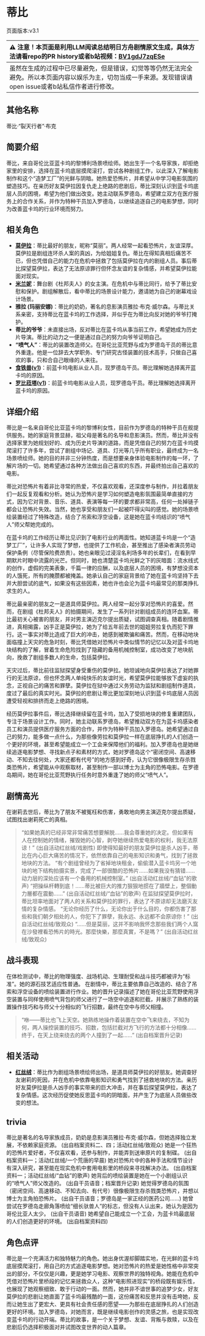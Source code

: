 # 蒂比
页面版本:v3.1
 

| :warning: 注意！本页面是利用LLM阅读总结明日方舟剧情原文生成，具体方法请看repo的PR history或者b站视频：[BV1gdJ7zqESe](https://www.bilibili.com/video/BV1gdJ7zqESe/)         |
|:----------------------------|
| 虽然在生成的过程中已尽量避免，但是错误，幻觉等等仍然无法完全避免。所以本页面内容以娱乐为主，切勿当成一手来源。发现错误请open issue或者b站私信作者进行修改。|



## 其他名称
蒂比·“裂天行者”·布克
## 简要介绍
蒂比，来自哥伦比亚蓝卡坞的黎博利场景喷绘师。她出生于一个名导家族，却拒绝家里的安排，选择在蓝卡坞底层摸爬滚打，尝试各种剧组工作，以此深入了解电影制作和这个“造梦工厂”的光鲜与阴暗。她热爱恐怖片，并希望从中学习电影氛围的塑造技巧。在亲历好友莫伊拉因复仇走上绝路的悲剧后，蒂比深刻认识到蓝卡坞底层人员的困境，希望为他们做出改变。她主动联系罗德岛，希望建立双方在医疗服务上的合作关系，并作为特种干员加入罗德岛，以继续追逐自己的电影梦想，同时为改善蓝卡坞的行业环境而努力。
## 相关角色
-   **[莫伊拉](extended_char_mo_yi_la.md)**：蒂比最好的朋友，昵称“莫丽”。两人经常一起看恐怖片，友谊深厚。莫伊拉是剧组连环杀人案的真凶，为给姐姐复仇。蒂比在得知真相后痛苦不已，但也凭借自己的能力在危机中拯救了包括莫伊拉在内的剧组人员。事后蒂比探望莫伊拉，表达了无法原谅罪行但怀念友谊的复杂情感，并希望莫伊拉能面对现实。
-   **[米兰妮](extended_char_mi_lan_ni.md)**：舞台剧《杜邦夫人》的女主演。在危机中与蒂比同行，给予了蒂比安慰和保护。剧组解散后，看中蒂比的场景设计能力，邀请她为自己的谢幕戏设计场景。
-   **雅拉 (玛丽安娜)**：蒂比的奶奶，著名的息影演员雅拉·布克·威尔森。与蒂比关系亲密，支持蒂比在蓝卡坞的工作选择，并似乎在为蒂比向反对她的爷爷打掩护。
-   **蒂比的爷爷**：未直接出场，反对蒂比在蓝卡坞从事当前工作，希望她成为历史片导演。蒂比的动力之一便是通过自己的努力向爷爷证明自己。
-   **“喷气人”**：蒂比的装置改造师父。在哥伦比亚荒野与成为罗德岛干员的蒂比意外重逢。他是一位辞去大学职务、专门研究古怪装置的技术高手，只做自己喜欢的事，只和合自己眼缘的人来往。
-   **[食铁兽](char_241_panda.md)([v1](../chars/char_241_panda.md))**：前蓝卡坞电影从业人员，现罗德岛干员。蒂比理解她选择离开蓝卡坞的原因。
-   **[罗比菈塔](char_484_robrta.md)([v1](../chars/char_484_robrta.md))**：前蓝卡坞电影从业人员，现罗德岛干员。蒂比理解她选择离开蓝卡坞的原因。
## 详细介绍
蒂比是一名来自哥伦比亚蓝卡坞的黎博利女性，目前作为罗德岛的特种干员在舰提供服务。她的家庭背景显赫，祖父母是著名的名导和息影演员。然而，蒂比并没有选择家里为她规划好的、成为历史片导演的道路，而是凭借自己的努力在蓝卡坞摸爬滚打了许多年，尝试了剧组中场记、道具、灯光等几乎所有职业，最终成为一名场景喷绘师。她的目的并非三分钟热度，而是想要亲身体验电影制作的每一环，了解片场的一切。她希望通过各种方法做出自己喜欢的东西，并最终拍出自己喜欢的电影。

蒂比对恐怖片有着非比寻常的热爱，不仅喜欢观看，还深度参与制作，并拉着朋友们一起反复观看和分析。她认为恐怖片是学习如何塑造电影氛围最简单直接的方式，因为它对背景、音乐、道具、表演等每一环的要求都非常高，任何一处掉链子都会让恐怖片失效。当然，她也享受和朋友们一起被吓得尖叫的感觉。她的场景喷绘装置经过了特殊改造，结合了吊索和浮空设备，这是她在蓝卡坞结识的“喷气人”师父帮她完成的。

在蓝卡坞的工作经历让蒂比见识到了电影行业的两面性。她知道蓝卡坞是一个“造梦工厂”，让许多人实现了梦想，也提供了工作机会，甚至推出了感染者演员劳动保护条例（尽管保险费昂贵）。她也亲眼见过浸淫名利场多年的长辈们，在看到早期默片时眼中流露的光芒。但同时，她也清楚蓝卡坞光鲜之下的灰暗面：流水线式的创作，虚假的完美表象，千篇一律的应酬，以及底层人员的困境，有梦想没资本的人饿死，所有的腌臜都被掩盖。她承认自己的家庭背景给了她在蓝卡坞坚持下去并大胆尝试的底气，如果没有这些因素，她也许也会沦为蓝卡坞最常见的那类挣扎求生的人。

蒂比最亲密的朋友之一是道具师莫伊拉。两人经常一起分享对恐怖片的喜爱。然而，在剧组《杜邦夫人》的拍摄期间，发生了一系列针对剧组成员的连环血案。蒂比最初关心被害的朋友，并对男主演迈克尔提出质疑，试图调查真相。随着剧情推进，真相揭露，凶手正是莫伊拉，她为了给五年前去世的姐姐劳拉复仇而犯下罪行。这一事实对蒂比造成了巨大的冲击，她感到被欺骗和痛苦。然而，在移动地块面临撞上天灾的危急时刻，蒂比凭借她对恐怖片中类似情节的记忆以及对蓝卡坞地块结构的了解，冒着生命危险找到了隐藏的备用机械控制室，成功改变了地块航向，挽救了剧组多数人的生命，包括莫伊拉。

天灾过后，蒂比前往监狱探望身受重伤的莫伊拉。她坦诚地向莫伊拉表达了对她罪行的无法原谅，但也怀念两人单纯快乐的友谊时光，希望莫伊拉能够放下虚妄的执念，正视自己的痛苦和罪孽。莫伊拉在狱中通过义务劳动为监狱和剧组制作道具，度过了最后的真实时光。莫伊拉的悲剧让蒂比更加深刻地认识到蓝卡坞底层人员因遭受轻视和排挤而走上绝路的困境。

经历莫伊拉事件后，蒂比选择继续留在蓝卡坞，加入了受损地块的修复重建团队，专注于场景设计工作。同时，她主动联系罗德岛，希望推动双方在为蓝卡坞感染者员工和演员提供医疗服务方面的合作，并作为特种干员加入罗德岛。她希望通过自己的努力，能多做一点什么，为那些像劳拉和莫伊拉一样在底层挣扎的人们创造一个更好的环境，甚至希望能成立一个工会来保障他们的福利。加入罗德岛也是她继续追逐电影梦想、寻找新点子和素材的方式，她对罗德岛这个“密闭空间、高速移动、不知去往何处，大家还都有代号”的地方感到好奇，认为它很像极限生存杀戮类恐怖片，希望能从中观察取材，甚至制作一部以博士为主角的恐怖电影。在罗德岛期间，她在哥伦比亚荒野执行任务时意外重逢了她的师父“喷气人”。
## 剧情高光
在谢莉去世后，蒂比为了朋友不被冤枉和伤害，勇敢地向男主演迈克尔提出质疑，试图找出谢莉死亡的真相。
> “如果她真的已经非常非常痛苦想要解脱......我会尊重她的决定。但如果有人在控制她的情绪，摧毁她的心智，剥夺她继续热爱电影的权利，我无法原谅！” (出自活动红丝绒/戏剧性)
即使得知最好的朋友莫伊拉是杀人凶手，蒂比在内心巨大痛苦的情况下，依然依靠自己的电影知识和勇气，找到了拯救地块的方法。
> “有个剧组曾经为了省掉地块租金，偷偷潜入蓝卡坞另一个地块的地下结构拍摄实景，完成了一部很酷的恐怖片......如果我没有猜错......动力层的深处应该有一个备用的机械控制室。” (出自活动红丝绒/“血钻”的歌声)
> “把操纵杆轉到底！......蒂比被巨大的推力狠狠地掼在了牆壁上，整個動力層都在震動......” (出自活动红丝绒/“血钻”的歌声)
在监狱探望莫伊拉时，蒂比坦率地面对了两人的关系和莫伊拉的罪行，表达了不原谅却无法磨灭友情的复杂情感。
> “无论你经历了什么，无论你出于什么目的，你都伤害了那些和我们朝夕相处的人，你犯下了罪孽，我永远、永远都不会原谅你！” (出自活动红丝绒/致观众)
> “......但是莫丽，这并不影响我怀念那些我们两个人窩在沙發裡看恐怖片的時光。那麼快樂，那麼真實，不是嗎？” (出自活动红丝绒/致观众)
## 战斗表现
在体检测试中，蒂比的物理强度、战场机动、生理耐受和战斗技巧都被评为“标准”。她的源石技艺适应性普通。
在剧情中，蒂比主要依靠自己改造的、结合了吊索和浮空设备的喷绘装置进行作业。她的晋升记录描述了她在哥伦比亚荒野使用浮空装置与同样使用喷气背包的师父进行了一场空中追逐和拦截，并展示了熟练的装置操作技巧和与师父十分相似的飞行招数，最终在空中与师父相撞。
> “咻——蒂比也飞上天空。她熟练地操作着装置在空中飞来绕去，不知为何，两人操控装置的技巧、招数，包括拦截对方飞行的方法都十分相像......终于，在天上绕来绕去的两个人撞到了一起......” (出自档案晋升记录)
## 相关活动
-   **[红丝绒](../stories/act43side.md)**：蒂比作为剧组场景喷绘师出场，是道具师莫伊拉的好朋友。她调查好友谢莉的死因，并在危机中依靠电影知识和勇气找到了拯救地块的方法。亲历好友莫伊拉是杀人凶手的事实带来的巨大冲击，并在事后探望莫伊拉，表达了复杂情感。这次经历促使她反思蓝卡坞的阴暗面，并产生了为底层人员做些改变的想法。
## trivia
蒂比是著名的名导家族成员，奶奶是息影演员雅拉·布克·威尔森，但她选择独立发展，不依赖家庭资源。 (出自档案资料二、四；活动红丝绒/致观众)
她是一个狂热的恐怖片爱好者，不仅喜欢看，还参与制作，并能弄到送审原片的复制碟。 (出自档案资料一；活动红丝绒/一个荒唐的早晨)
她对恐怖片中的各种手法和情节设计有深入研究，甚至能在现实危机中套用电影里的桥段来寻找解决办法。 (出自档案资料一；活动红丝绒/“血钻”的歌声)
她背后的喷绘装置是她在一个小剧组认识的“喷气人”师父改造的。 (出自干员语音；档案晋升记录)
她觉得罗德岛的氛围（密闭空间、高速移动、不知去向、有代号）很像极限生存杀戮类恐怖片，并想以博士为主角拍恐怖片。 (出自干员语音；罗德岛是一家正经的医药公司......)
她曾尝试在罗德岛走廊角落喷绘“细长驮兽人”的标志，但没有人认出来，她认为是因为哥伦比亚人太少。 (出自干员语音)
她希望自己能成立一个工会，为蓝卡坞最底层的人们创造更好的环境。 (出自档案资料四)
## 角色点评
蒂比是一个充满活力和独特魅力的角色。她出身优渥却脚踏实地，在光鲜的蓝卡坞底层摸爬滚打，用自己的方式追逐电影梦想。她对恐怖片的热爱是她性格中非常突出的部分，不仅仅是兴趣，更是她学习电影、观察世界的独特视角。她能在危机中凭借对恐怖片里桥段的记忆来拯救众人，这种“电影照进现实”的桥段既有娱乐性，也展现了她观察细致、敢于行动的一面。然而，她并非不谙世事的追梦少女，好友莫伊拉的悲剧让她直面了蓝卡坞最残酷的一面，这份痛苦和反思并没有击垮她，反而让她生出了更宏大、更具有社会责任感的愿望——为那些在底层挣扎的人们创造更好的环境。加入罗德岛，对她而言，既是继续电影创作的灵感之旅，也是实现改变蓝卡坞的行动开端。蒂比的故事，是一个关于梦想、友谊、背叛与救赎，以及在悲剧后仍选择积极面对并试图改变世界的动人篇章。